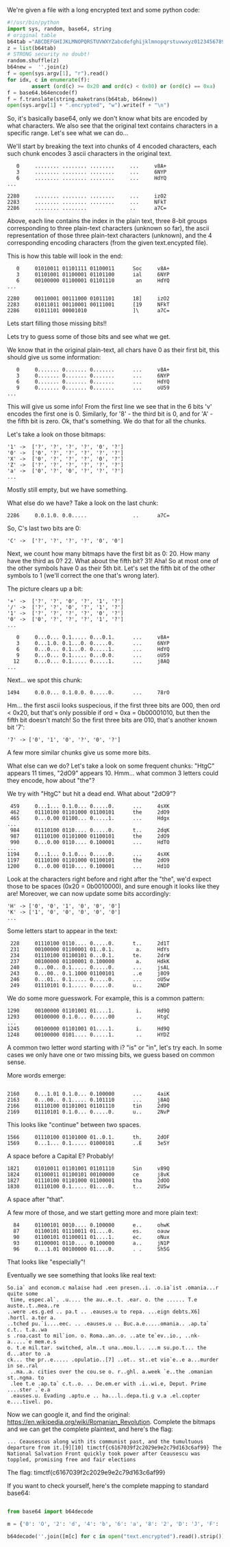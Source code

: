 We're given a file with a long encrypted text and some python code:

```python
#!/usr/bin/python
import sys, random, base64, string
# original table
b64tab ="ABCDEFGHIJKLMNOPQRSTUVWXYZabcdefghijklmnopqrstuvwxyz0123456789+/"
z = list(b64tab)
# STRONG security no doubt!
random.shuffle(z)
b64new =  ''.join(z)
f = open(sys.argv[1], "r").read()
for idx, c in enumerate(f):
        assert (ord(c) >= 0x20 and ord(c) < 0x80) or (ord(c) == 0xa)
f = base64.b64encode(f)
f = f.translate(string.maketrans(b64tab, b64new))
open(sys.argv[1] + ".encrypted", "w").write(f + "\n")
```

So, it's basically base64, only we don't know what bits are encoded by what characters. We also see that the original text contains characters in a specific range. Let's see what we can do...

We'll start by breaking the text into chunks of 4 encoded characters, each such chunk encodes 3 ascii characters in the original text.
```
   0     ........ ........ ........     ...     v8A+  
   3     ........ ........ ........     ...     6NYP  
   6     ........ ........ ........     ...     HdYQ  
...

2280     ........ ........ ........     ...     izO2  
2283     ........ ........ ........     ...     NFkT  
2286     ........ ........              ..      a7C=  
```

Above, each line contains the index in the plain text, three 8-bit groups corresponding to three plain-text characters (unknown so far), the ascii representation of those three plain-text characters (unknown), and the 4 corresponding encoding characters (from the given text.encypted file).

This is how this table will look in the end:
```
   0     01010011 01101111 01100011      Soc     v8A+  
   3     01101001 01100001 01101100      ial     6NYP  
   6     00100000 01100001 01101110       an     HdYQ  
...

2280     00110001 00111000 01011101      18]     izO2 
2283     01011011 00110001 00111001      [19     NFkT 
2286     01011101 00001010               ]\      a7C=  
```

Lets start filling those missing bits!!

Lets try to guess some of those bits and see what we get.

We know that in the original plain-text, all chars have 0 as their first bit, this should give us some information:
```
   0     0....... 0....... 0.......      ...     v8A+  
   3     0....... 0....... 0.......      ...     6NYP  
   6     0....... 0....... 0.......      ...     HdYQ  
   9     0....... 0....... 0.......      ...     oU59  
...
```

This will give us some info! From the first line we see that in the 6 bits 'v' encodes the first one is 0. Similarly, for '8' - the third bit is 0, and for 'A' - the fifth bit is zero.
Ok, that's something. We do that for all the chunks.

Let's take a look on those bitmaps:

```
'1' ->  ['?', '?', '?', '?', '0', '?']  
'0' ->  ['0', '?', '?', '?', '?', '?']  
'X' ->  ['0', '?', '?', '?', '0', '?']  
'Z' ->  ['?', '?', '?', '?', '?', '?']  
'a' ->  ['0', '?', '0', '?', '?', '?']  
...
```

Mostly still empty, but we have something.


What else do we have? Take a look on the last chunk:

```
2286     0.0.1.0. 0.0.....               ..      a7C=  
```

So, C's last two bits are 0:

```
'C' ->  ['?', '?', '?', '?', '0', '0']
```

Next, we count how many bitmaps have the first bit as 0: 20. How many have the third as 0? 22. What about the fifth bit? 31! Aha!
So at most one of the other symbols have 0 as their 5th bit. Let's set the fifth bit of the other symbols to 1 (we'll correct the one that's wrong later).

The picture clears up a bit:

```
'+' ->  ['?', '?', '0', '?', '1', '?']
'/' ->  ['?', '?', '0', '?', '1', '?']
'1' ->  ['?', '?', '?', '?', '0', '?']
'0' ->  ['0', '?', '?', '?', '1', '?']
...

   0     0...0... 0.1..... 0...0.1.      ...     v8A+  
   3     0...1.0. 0.1...0. 0.....0.      ...     6NYP  
   6     0...0... 0.1...0. 0.....1.      ...     HdYQ  
   9     0...0... 0.1..... 0...0.0.      ...     oU59  
  12     0...0... 0.1..... 0.....1.      ...     j8AQ  
...
```


Next... we spot this chunk:

```
1494     0.0.0... 0.1.0.0. 0.....0.      ...     78rO  
```

Hm... the first ascii looks suspecious, if the first three bits are 000, then ord < 0x20, but that's only possible if ord = 0xa = 0b00001010, but then the fifth bit doesn't match! So the first three bits are 010, that's another known bit '7':
```
'7' -> ['0', '1', '0', '?', '0', '?']
```

A few more similar chunks give us some more bits.


What else can we do? Let's take a look on some frequent chunks:
"HtgC" appears 11 times, "2dO9" appears 10. Hmm... what common 3 letters could they encode, how about "the"?

We try with "HtgC" but hit a dead end. What about "2dO9"?

```
 459     0...1... 0.1.0... 0.....0.      ...     4sXK  
 462     01110100 01101000 01100101      the     2dO9  
 465     0...0.00 01100... 0.....1.      ...     Hdgx  
...
 984     01110100 0110.... 0.....0.      t..     2dqK  
 987     01110100 01101000 01100101      the     2dO9  
 990     0...0.00 0110.... 0.100001      ...     HdTO  
...
1194     0...1... 0.1.0... 0.....0.      ...     4sXK  
1197     01110100 01101000 01100101      the     2dO9  
1200     0...0.00 0110.... 0.100001      ...     Hd1O  
```


Look at the characters right before and right after the "the", we'd expect those to be spaces (0x20 = 0b0010000), and sure enough it looks like they are!
Moreover, we can now update some bits accordingly:

```
'H' -> ['0', '0', '1', '0', '0', '0']
'K' -> ['1', '0', '0', '0', '0', '0']
...
```

Some letters start to appear in the text:

```
 228     01110100 0110.... 0.....0.      t..     2d1T  
 231     00100000 01100001 01..0.1.       a.     HdYs  
 234     01110100 01100101 0...0.1.      te.     2drW  
 237     00100000 01100001 0.100000       a.     HdkK  
 240     0...00.. 0.1..... 0.....0.      ...     jsAL  
 243     0...00.. 0.1.1000 01100101      ..e     j8O9  
 246     0...01.. 0.1..... 0.....0.      ...     oU5w  
 249     01110101 0.1..... 0.....0.      u..     2NDP  
```


We do some more guesswork. For example, this is a common pattern:

```
1290     00100000 01101001 01....1.       i.     Hd9Q  
1293     00100000 0.1.0... 0.....00       ..     HtgC  
...
1245     00100000 01101001 01....1.       i.     Hd9Q  
1248     00100000 0101.... 0.....1.       ..     HYDZ  
```

A common two letter word starting with i? "is" or "in", let's try each.
In some cases we only have one or two missing bits, we guess based on common sense.

More words emerge:
```

2160     0...1.01 0.1.0... 0.100000      ...     4aiK  
2163     0...00.. 0.1..... 0.101110      ...     j8AQ  
2166     01110100 01101001 01101110      tin     2d9Q  
2169     01110101 0.1.0... 0.....0.      u..     2NvP  
```

This looks like "continue" between two spaces.

```
1566     01110100 01101000 01..0.1.      th.     2dOF  
1569     0...1... 0.1..... 01000101      ..E     3e5Y  
```

A space before a Capital E? Probably!


```
1821     01010011 01101001 01101110      Sin     v89Q  
1824     01100011 01100101 00100000      ce      j8vK  
1827     01110100 01101000 01100001      tha     2dOO  
1830     01110100 0.1..... 01....0.      t..     2U5w  
```

A space after "that".

A few more of those, and we start getting more and more plain text:

```
  84     01100101 0010.... 0.100000      e..     ohwK  
  87     01100101 01110011 01....0.      es.     oauw  
  90     01100101 01100011 01....1.      ec.     oNux  
  93     01100001 0110.... 0.100000      a..     jN1P  
  96     0...1.01 00100000 01....0.      . .     Sh5G  
```

That looks like "especially"!

Eventually we see something that looks like real text:

```text
So.ia` and econom.c malaise had .een presen..i. .o.ia`ist .omania...r quite some
 time, espec.al`. .u.... the au..e..t. .ear. o. the ...... T.e auste..t..mea..re
..were .es.g.ed .. pa.t .. .eauses.u to repa. ...eign debts.X6] .hortl. a.ter a.
..tched pu.`i....eec. .. .eauses.u .. Buc.a.e.....omania.. .ap.ta` c.t.. t.a..wa
s .roa.cast to mil`ion. o. Roma..an..o. ..ate te`ev..io., ..nk-a.....`e mem.e.s 
o. t.e mil.tar. switched, alm..t una..mou.l.. ...m su.po.t... the d...ator to .a
ck... the pr..e..... .opulatio..[7] ..ot.. st..et vio`e..e a...murder in se..ral
 ..ma..a. cities over the cou.se o. r..ghl. a.week `e..the .omanian st..ngma. to
 .lee t.e .ap.ta` c.t..o. .. De.em.er with .i..wi.e, Deput. Prime ....ster .`e.a
 .eauses.u. Evading .aptu.e .. ha...l..depa.ti.g v.a .el.copter e....tivel. po.
```


Now we can google it, and find the original: https://en.wikipedia.org/wiki/Romanian_Revolution.
Complete the bitmaps and we can get the complete plaintext, and here's the flag:

```
... Ceausescus along with its communist past, and the tumultuous departure from it.[9][10] timctf{c6167039f2c2029e9e2c79d163c6af99} The National Salvation Front quickly took power after Ceausescu was toppled, promising free and fair elections
```

The flag: timctf{c6167039f2c2029e9e2c79d163c6af99}


If you want to check yourself, here's the complete mapping to standard base64:

```python

from base64 import b64decode

m = {'0': 'O', '2': 'd', '4': 'b', '6': 'a', '8': '2', 'D': 'J', 'F': 'z', 'H': 'I', 'L': '0', 'N': 'W', 'P': 's', 'R': 'n', 'T': '5', 'X': 'c', 'Z': 'v', 'd': 'G', 'f': '4', 'h': 'S', 'j': 'Y', 'l': '3', 'n': 't', 'r': 'V', 't': 'H', 'v': 'U', 'x': 'p', 'z': 'T', '+': 'j', '/': 'D', '1': 'x', '3': 'L', '5': 'B', '7': 'Q', '9': 'l', '=': '=', 'A': '9', 'C': 'o', 'G': 'k', 'I': '1', 'K': 'g', 'M': 'A', 'O': 'h', 'Q': 'u', 'S': 'e', 'U': 'C', 'W': 'y', 'Y': 'F', 'a': 'X', 'e': 'i', 'g': 'R', 'i': 'M', 'k': 'E', 'o': 'Z', 'q': '8', 's': 'm', 'u': 'N', 'w': 'w', 'y': 'K'}

b64decode(''.join([m[c] for c in open("text.encrypted").read().strip()]))

```




